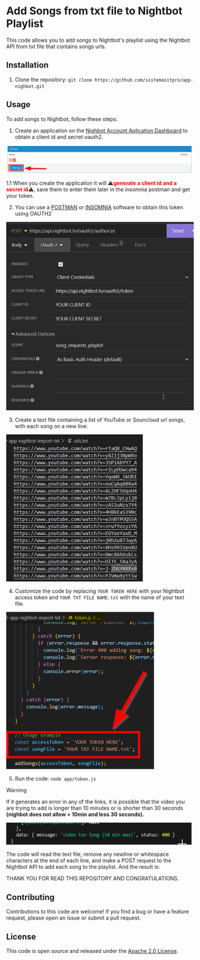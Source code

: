 # Add Songs from txt file to Nightbot Playlist

This code allows you to add songs to Nightbot's playlist using the Nightbot API from txt file that contains songs urls.

## Installation

1. Clone the repository: `git clone https://github.com/sistemasitpro/app-nighbot.git`

## Usage

To add songs to Nightbot, follow these steps:

1. Create an application on the [Nighbot Account Aplication Dashboard](https://nightbot.tv/account/applications) to obtain a client id and secret oauth2.

![Alt text](images/image-4.png)

  1.1 When you create the application it will ⚠️<span style="color:red">**generate a client id and a secret id**</span>⚠️, save them to enter them later in the insomnia postman and get your token.

2. You can use a [POSTMAN](https://www.postman.com/) or [INSOMNIA](https://insomnia.rest/) software to obtain this token using OAUTH2

![Alt text](images/image.png)

3. Create a text file containing a list of YouTube or Souncloud url songs, with each song on a new line.

![Alt text](images/image-1.png)

4. Customize the code by replacing `YOUR TOKEN HERE` with your Nightbot access token and `YOUR TXT FILE NAME.txt` with the name of your text file.

![Alt text](images/image-2.png)

5. Run the code: `node app/token.js`

> [!WARNING] 
> If it generates an error in any of the links, it is possible that the video you are trying to add is longer than 10 minutes or is shorter than 30 seconds **(nighbot does not allow + 10min and less 30 seconds).**

![Alt text](images/image-5.png)

The code will read the text file, remove any newline or whitespace characters at the end of each line, and make a POST request to the Nightbot API to add each song to the playlist.
And the result is:


THANK YOU FOR READ THIS REPOSITORY AND CONGRATULATIONS.
## Contributing

Contributions to this code are welcome! If you find a bug or have a feature request, please open an issue or submit a pull request.

## License

This code is open source and released under the [Apache 2.0 License](LICENSE).